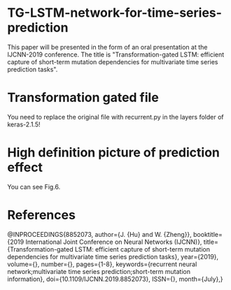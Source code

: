 # TG-LSTM-network-for-time-series-prediction
 This paper will be presented in the form of an oral presentation at the IJCNN-2019 conference. The title is "Transformation-gated LSTM: efficient capture of short-term mutation dependencies for multivariate time series prediction tasks".
# Transformation gated file
You need to replace the original file with recurrent.py in the layers folder of keras-2.1.5!
# High definition picture of prediction effect
You can see Fig.6.
# References
@INPROCEEDINGS{8852073, 
author={J. {Hu} and W. {Zheng}}, 
booktitle={2019 International Joint Conference on Neural Networks (IJCNN)}, 
title={Transformation-gated LSTM: efficient capture of short-term mutation dependencies for multivariate time series prediction tasks}, 
year={2019}, 
volume={}, 
number={}, 
pages={1-8}, 
keywords={recurrent neural network;multivariate time series prediction;short-term mutation information}, 
doi={10.1109/IJCNN.2019.8852073}, 
ISSN={}, 
month={July},}

